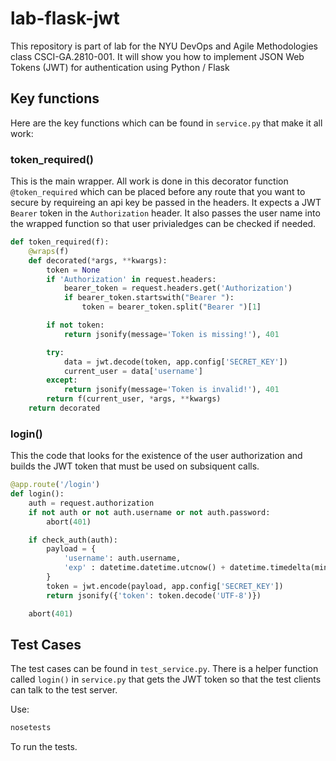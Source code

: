 # lab-flask-jwt
This repository is part of lab for the NYU DevOps and Agile Methodologies class CSCI-GA.2810-001. It will show you how to implement JSON Web Tokens (JWT) for authentication using Python / Flask

## Key functions

Here are the key functions which can be found in `service.py` that make it all work:

### token_required()

This is the main wrapper. All work is done in this decorator function `@token_required` which can be placed before any route that you want to secure by requireing an api key be passed in the headers. It expects a JWT `Bearer` token in the `Authorization` header. It also passes the user name into the wrapped function so that user privialedges can be checked if needed.

```Python
def token_required(f):
    @wraps(f)
    def decorated(*args, **kwargs):
        token = None
        if 'Authorization' in request.headers:
            bearer_token = request.headers.get('Authorization')
            if bearer_token.startswith("Bearer "):
                token = bearer_token.split("Bearer ")[1]

        if not token:
            return jsonify(message='Token is missing!'), 401

        try:
            data = jwt.decode(token, app.config['SECRET_KEY'])
            current_user = data['username']
        except:
            return jsonify(message='Token is invalid!'), 401
        return f(current_user, *args, **kwargs)
    return decorated
```

### login()

This the code that looks for the existence of the user authorization and builds the JWT token that must be used on subsiquent calls.

```Python
@app.route('/login')
def login():
    auth = request.authorization
    if not auth or not auth.username or not auth.password:
        abort(401)

    if check_auth(auth):
        payload = {
            'username': auth.username,
            'exp' : datetime.datetime.utcnow() + datetime.timedelta(minutes=30)
        }
        token = jwt.encode(payload, app.config['SECRET_KEY'])
        return jsonify({'token': token.decode('UTF-8')})

    abort(401)
```

## Test Cases

The test cases can be found in `test_service.py`. There is a helper function called `login()` in `service.py` that gets the JWT token so that the test clients can talk to the test server.

Use:

```sh
nosetests
```

To run the tests.
